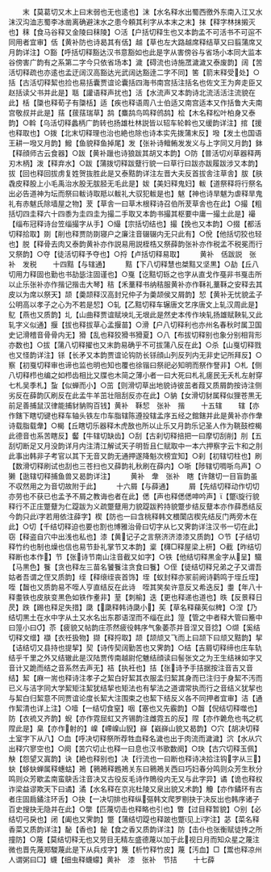 <!-- { "loadSidebar": true } -->
　　末【莫葛切又木上曰末弱也无也逺也】沫【水名释水出蜀西徼外东南入江又水沫汉沟洫志蜀李冰凿离确避沫水之患今頼其利字从本末之末】抹【释字林抹摋灭也】秣【食马谷释又金陵曰秣陵】○活【户括切释生也又本韵孟不可活书不可逭不同用者宜审】佸【黄补防也诗曷其有佸】越【草也左大路越席释结草又曰翦蒲席又月韵详注】○豁【呼括切释豁达汉书意豁如也此是字从害傍谷与省场小本同大监本谷傍害广韵有之系第二字今只依省场本】濊【碍流也诗施罛濊濊又泰废韵】阔【苦活切释疏也亦逺也孟迂阔汉高豁达光武阔达豁逹二字不同】筈【箭末释受处】○括【古活切释絜也捡也易括囊贾谊论囊括四海书南宫括注括名也佐文王为奔走臣又赵括读父书并此是】聒【讙语释声扰也】活【水流声又本韵诗北流活活注流貌在此】栝【櫽也释荀子有櫽栝】适【疾也释语周八士伯适又南宫适本又作括鲁大夫南宫敬叔并此是】葀【菝葀瑞草】鸹【麋鸹鸟鸣释鸧鸹】桧【木名释松叶柏身又泰韵】○斡【乌活切释蠡柄广韵转也扬雄杜林説皆以轺车轮斡也又缓韵详注】捾【援也释取也】○拨【北末切释理也治也絶也除也诗本实先拨蒲末反】墢【发土也国语王耕一墢又月韵】鱍【鱼貌释鱼掉尾】发【张补诗鳣鲔发发义与上字同又月韵】鉢【释顔师古云食器】○跋【黄补躐也诗狼跋其胡又本韵】○防【普活切刈草器释两刃木柄】泼【释弃水】○跋【蒲拨切释跋躠行貌一曰草行曰跋亦跋履跋涉又本韵】拔【回也释回拔虏复姓贺抜胜此是又泰黠韵详注左晋大夫反首拔舎注草舎】胈【肤毳皮释股上小毛禹治水股无胈胫无毛此是】妭【美妇释鬼妇】軷【道祭释将行祭名出必告道神为坛而祭曰軷诗取羝以軷礼大驭犯軷是也】魃【神也诗旱魃为虐释旱鬼礼有赤魃氏除墙屋之物】茇【草舎一曰草木根释诗召伯所茇草舎也在此】○撮【粗括切四圭释六十四黍为圭四圭为撮二手取又本韵书撮其枢要中庸一撮土此是】襊【缁布冠释诗台笠缁撮字从手】○繓【宗括切结也】撮【挽也又本韵】○掇【都活切释拾取】剟【削也释贾防剟寝户之廉注音辍辍内无只此有】○侻【他括切狡也轻也】脱【释骨去肉又泰韵黄补亦作説易用説桎梏又祭薛韵张补亦作税孟不税冕而行又祭韵】○夺【徒活切释予夺也】○捋【卢括切释易取】
　　黄补　佸跋説　张补　发税
　　十四黠【与辖通】
　　黠【下八切释慧也桀黠又坚黒】○劼【丘八切用力释固也勤也书劼毖注固谨也】○戛【讫黠切轹之也字从直戈作戞非书戛击所以止乐张补亦作揩记揩击大琴】秸【禾藳释书纳秸服黄补亦作鞂礼藳鞂之安释去其皮以为席以祭天】颉【羮颉释汉高封兄仲子为羮颉侯又屑韵】恝【黄补无忧貌孟子公明高以孝子之心为不若是恝】○轧【乙黠切释车辗唐文艺序唐文上轧汉周此是】鳦【燕也又质韵】圠【山曲释贾谊赋坱圠无垠此是然史本传作坱轧扬雄赋鞅轧又此轧字义似通】揠【拔也释拔草心孟揠苗】○滑【户八切释利也亦州名春秋时属卫国史记滑稽音骨骨内无】猾【乱也释狡猾书猾夏】○八【布拔切释别也象分别相背形亦数也】○拔【蒲八切释擢也又末韵易确乎不可拔蒲八反在此】○杀【山戛切释戮也又怪韵详注】铩【长矛又本韵贾谊论钩防长铩顔山列反列内无非史记所拜反】○察【初戛切释审也谛也监也明也知也覆也徐锴曰祭祀必知明而祭作詧非】○札【侧八切释栉也编之如栉齿相比又牒也木简之薄小者一曰大死曰札礼瘥民无夭札左射穿七札吴季札】蚻【似蝉而小】○茁【则滑切草出地貌诗彼茁者葭又质屑韵按诗注侧劣反在薛韵仄刷反在此孟牛羊茁壮阻刮反亦在此】○豽【女滑切豺属释似狸苍黒无前足善捕鼠汉律能捕豺豽购百钱】黄补　鞂恝　张补　揩
　　十五辖
　　辖【亦作鎋下瞎切键也释车轴头铁左巾车脂辖陈遵投辖孟序五经之錧鎋并此是黄补亦作舝诗载脂载舝】○楬【丘瞎切乐器释木虎敔也所以止乐又月韵乐记圣人作为鞉鼓椌楬此德音也系苦瞎反】齾【牛辖切缺齿】○刮【古刹切释掊把一曰摩切刮削】刖【五刮切断足又月没韵详月内注清江解试天子明哲且仁赋取中一本六押察字云卞和之刖此事出韩非子考官以其下无音又韵无通押遂降魁次榜宜知】○刹【初辖切柱也】刷【数滑切释刷试也刮也三苍扫也又薛韵礼秋刷在薛内】○哳【陟辖切啁哳鸟声】○獭【逖辖切释捕鱼兽又曷韵详注】
　　黄补　舝　张补　瞎【许鎋切一目盲韵虽不収然用之为音切故附于此】
　　十六屑【与薛通】
　　屑【先结切释动作切切亦劳也不获已也孟予不屑之教诲也者在此】僁【声也释僁僁呻吟声】【蹩旋行貌释行不正庄蹩躠为仁踶跋为义疏蹩躠用力貌踶跋矜持貌蹩步结反躠本亦作薛悉结反今韵只此字若用依注薛字】楔【防也一曰含桃释韩文椳闑店楔先结反门两旁木在此】○切【千结切释迫也要也割也博雅治骨曰切字从匕又霁韵详注汉书一切在此】窃【释盗自穴中出浅也私也】漆【黄记子之言祭济济漆漆又质韵】○节【子结切释竹约也制也燥也信也易节卦礼掌节又本韵】楶【欂□释屋梁上枅】○截【昨结切释断也本作】节【张诗节南山注音截又如字】○铁【他结切释黒金字从呈】驖【马黒色】餮【贪也释左三苗名饕餮注贪食曰餮】○侄【徒结切释兄弟之子又谓吾姑者吾谓之侄又质韵】绖【释缞绖丧首饰】垤【蚁封释亦冡前阙诗鹳鸣于垤丘垤】咥【齧也又质韵易不咥人亨直结反在此诗　咥其笑矣许意反又希迭反】耋【年八十释耋铁也皮肤变黒色如铁作耊非】荎【刺榆】迭【更也释递也道也】昳【反景释日昃】跌【踢也释足失措】瓞【瓞释韩诗瓞小】苵【草名释蕛苵似稗】○涅【乃结切黒土在水中字从土又水名出东郡语涅而不缁在此】篞【管之中者释大管曰簥中曰篞小曰】苶【疲貌又帖韵庄苶然疲役韩序气象萎苶并音涅又音捻】○缬【奚结切释文缯】襭【衣祍扱物】撷【释捋取】颉【颉颃又飞而上曰颉下曰颃又黠韵】挈【诘结切又县持也提挈】契【诗传契阔勤苦也又霁韵】○结【吉屑切释缔也庄车轨结乎千里之外又结辙此是汉陆贾传南越尉佗魋结顔读曰髻张文之为王生结袜如字又音计又跪而结之音系然去声无】袺【执衽也】拮【张诗予手拮据按注音吉又音结】絜【麻一耑也释诗注孝子之絜白好絜其衣服孟归絜其身而已注归于身絜不汚而已义与洁字同大学絜矩注絜犹结挈也矩法也有挈法之道谓常执而行之音结义犹挈也与絜白归絜意不同贾谊论度长絜大注围束之也絜下结反义各不同押者宜审】洁【通作絜清也详上注】○噎【一结切食窒】咽【塞也又先霰韵】○齧【倪结切释噬也】防【衣裗又齐韵】蜺【亦作霓屈虹又齐锡韵注雌霓五的反】陧【亦作臲危也书之杌陧此是】臬【亦作射的】嵲【嵽嵲山貎】嶭【巀嶭山貌又曷韵】○穴【胡决切释土室字下从八】○血【呼决切释祭所荐牲血释名濊也出于肉流而濊濊】泬【水从穴出释穴寥空也】○阕【苦穴切止也释一曰息也汉书歌数阕】○玦【古穴切释玉佩】觖【怨望又寘韵】诀【絶也释别也】决【行流也一曰断也释诗决拾注钩字从三】蚗【蛥蚗蝉属释蟪蛄】鴂【鸋鴂释鶗鴂关东曰鸋鴂关西曰巧妇春分鸣则众芳生秋分鸣则众芳歇孟南蛮鴃舌注音决又古役反毛诗作鵙役内无又与此字异】谲【诡也释权诈梁益谬欺天下曰谲】潏【水名释在京兆杜陵又泉出貌又术韵】觼【亦作鐍环有古者庄固扃鐍注环舌】○抉【一决切排也释纵彄韩文爬罗剔抉于决反出也韩序诸子百史搜抉无隐并在此】○撆【匹蔑切击也释略也引也】瞥【过目释暂貌】○别【必结切弓戾也】闭【阖也又霁韵】蹩【蒲结切踶也释跛也蹩见上字注】苾【菜名释香菜又质韵详注】馝【香也】飶【食之香又质韵详注】防【击仆也张衡赋徒抟之所撞防】○蔑【莫结切释无也又劳目无精左盛德蔑以加于此视日月而知众星之蔑注微也晋先蔑郑騣蔑此是下从兵戍字】篾【析竹释竹皮】蔑【汚血】□【鬻也释凉州人谓粥曰□】蠛【细虫释蠛蠓】黄补　漆　张补　节拮
　　十七薛
